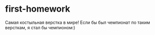 # first-homework
Самая костыльная верстка в мире! Если бы был чемпионат по таким версткам, я стал бы чемпионом:)
